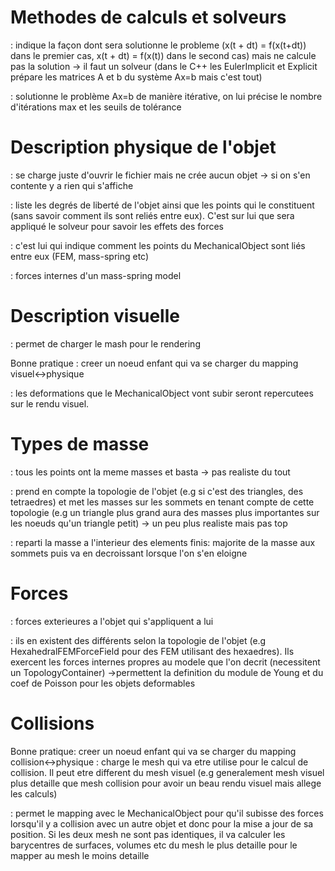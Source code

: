 # Methodes de calculs et solveurs

<EulerImplicit> <EulerExplicit> : indique la façon dont sera solutionne le probleme (x(t + dt) = f(x(t+dt)) dans le premier cas, x(t + dt) = f(x(t)) dans le second cas) mais ne calcule pas la solution -> il faut un solveur (dans le C++ les EulerImplicit et Explicit prépare les matrices A et b du système Ax=b mais c'est tout)

<CGLinearSolver> : solutionne le problème Ax=b de manière itérative, on lui précise le nombre d'itérations max et les seuils de tolérance

# Description physique de l'objet

<MeshGmshLoader> : se charge juste d'ouvrir le fichier mais ne crée aucun objet -> si on s'en contente y a rien qui s'affiche

<MechanicalObject> : liste les degrés de liberté de l'objet ainsi que les points qui le constituent (sans savoir comment ils sont reliés entre eux). C'est sur lui que sera appliqué le solveur pour savoir les effets des forces

<TopologyContainer> : c'est lui qui indique comment les points du MechanicalObject sont liés entre eux (FEM, mass-spring etc)

<RegularGridSpringForceField> : forces internes d'un mass-spring model

# Description visuelle

<Mesh> : permet de charger le mash pour le rendering

Bonne pratique : creer un noeud enfant qui va se charger du mapping visuel<->physique

<BarycentricMapping input="@.." output="@Visual">: les deformations que le MechanicalObject vont subir seront repercutees sur le rendu visuel.

# Types de masse

<UniformMass>: tous les points ont la meme masses et basta -> pas realiste du tout

<DiagonalMass>: prend en compte la topologie de l'objet (e.g si c'est des triangles, des tetraedres) et met les masses sur les sommets en tenant compte de cette topologie (e.g un triangle plus grand aura des masses plus importantes sur les noeuds qu'un triangle petit) -> un peu plus realiste mais pas top

<MeshMatrixMass>: reparti la masse a l'interieur des elements finis: majorite de la masse aux sommets puis va en decroissant lorsque l'on s'en eloigne

# Forces

<PlaneForceField>: forces exterieures a l'objet qui s'appliquent a lui

<FEMForceField>: ils en existent des différents selon la topologie de l'objet (e.g HexahedralFEMForceField pour des FEM utilisant des hexaedres). Ils exercent les forces internes propres au modele que l'on decrit (necessitent un TopologyContainer) ->permettent la definition du module de Young et du coef de Poisson pour les objets deformables

# Collisions

Bonne pratique: creer un noeud enfant qui va se charger du mapping collision<->physique
<MeshLoader>: charge le mesh qui va etre utilise pour le calcul de collision. Il peut etre different du mesh visuel (e.g generalement mesh visuel plus detaille que mesh collision pour avoir un beau rendu visuel mais allege les calculs)

<BarycentricMapping>: permet le mapping avec le MechanicalObject pour qu'il subisse des forces lorsqu'il y a collision avec un autre objet et donc pour la mise a jour de sa position. Si les deux mesh ne sont pas identiques, il va calculer les barycentres de surfaces, volumes etc du mesh le plus detaille pour le mapper au mesh le moins detaille
